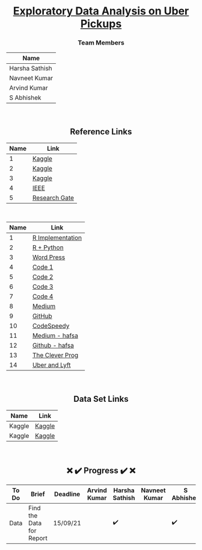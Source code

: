 <div align = "center">

# [Exploratory Data Analysis on Uber Pickups](#)

### Team Members

| Name           |
|----------------|
| Harsha Sathish   |
| Navneet Kumar    |
| Arvind Kumar    | 
| S Abhishek   |
  
  
<br/>
  
## Reference Links

| Name           | Link |
|----------------|---------------|
| 1 | [Kaggle](https://www.kaggle.com/fivethirtyeight/uber-pickups-in-new-york-city) |
| 2 | [Kaggle](https://www.kaggle.com/aditisaxena20/exploratory-analysis-on-uber-pickups) |
| 3 | [Kaggle](https://www.kaggle.com/dotman/data-exploration-and-visualization) |
| 4 | [IEEE](https://ieeexplore.ieee.org/document/9368922) |
| 5 | [Research Gate](https://www.researchgate.net/publication/349142254_DATA_EXPLORATORY_ON_TAXI_DATA_IN_NEW_YORK_CITY) |

  
<br/>
  
  
| Name           | Link |
|----------------|---------------|
| 1 | [R Implementation](https://data-flair.training/blogs/r-data-science-project-uber-data-analysis/) |
| 2 | [R + Python](https://github.com/MachineLearningWithHuman/Projects/tree/master/Project%20UBER) |
| 3 | [Word Press](https://aboutdatascience.wordpress.com/2017/04/04/comprehensive-analysis-of-uber-dataset/) |
| 4 | [Code 1](https://github.com/geoninja/Uber-Data-Analysis/blob/master/NYC_Uber_Rides.ipynb) |
| 5 | [Code 2](https://github.com/prashantwitty/Uber-Trip-Data-Analysis) |
| 6 | [Code 3](https://github.com/VismayTandel/UberDataAnalysis) |
| 7 | [Code 4](https://github.com/CrimsonSaber/Uber-DataAnalysis/) |   
| 8 | [Medium](https://medium.com/analytics-vidhya/exploratory-data-analysis-of-uber-pickups-in-nyc-from-april-to-september-2014-ec78d5a35f78) |
| 9 | [GitHub](https://github.com/MachineLearningWithHuman/Projects/tree/master/Project%20UBER) |
| 10 | [ CodeSpeedy](https://www.codespeedy.com/analyse-uber-data-in-python-using-machine-learning/) |
| 11 | [Medium - hafsa](https://medium.com/@hafsabatul.cse/uber-data-analysis-fee3eded7c56) |
| 12 | [Github - hafsa](https://github.com/hafsa636/Uber-Data-Analysis-) |
| 13 | [The Clever Prog](https://thecleverprogrammer.com/2021/04/21/uber-trips-analysis-using-python/) |
| 14 | [Uber and Lyft](https://www.analyticsvidhya.com/blog/2021/06/uber-and-lyft-cab-prices-data-analysis-and-visualization/) |

  
  <br/>
  
## Data Set Links

| Name           | Link |
|----------------|---------------|
|  Kaggle   | [Kaggle](https://www.kaggle.com/fivethirtyeight/uber-pickups-in-new-york-city/download) |
|  Kaggle   | [Kaggle](https://www.kaggle.com/mohamed08/exploratory-data-analysis-for-uber-trips/data) |
  
<br/>
  
## :x: :heavy_check_mark: Progress :heavy_check_mark: :x: 

| To Do           | Brief | Deadline | Arvind Kumar | Harsha Sathish | Navneet Kumar  | S Abhishek | Bikash Chandra
|----------------|---------------|---------------|----------------|---------------|---------------|---------------|---------------
| Data | Find the Data for Report | 15/09/21 |  |:heavy_check_mark:  |  |:heavy_check_mark:   |  | 6 |

  
</div>


